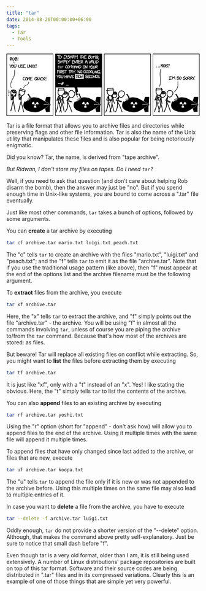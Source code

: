 ```yaml
---
title: "tar"
date: 2014-08-26T00:00:00+06:00
tags:
  - Tar
  - Tools
---
```


[![xkcd: tar](tar.png)](http://xkcd.com/1168/)

Tar is a file format that allows you to archive files and directories while preserving flags and other file information. Tar is also the name of the Unix utility that manipulates these files and is also popular for being notoriously enigmatic.

Did you know? Tar, the name, is derived from "tape archive".

*But Ridwan, I don't store my files on tapes. Do I need `tar`?*

Well, if you need to ask that question (and don't care about helping Rob disarm the bomb), then the answer may just be "no". But if you spend enough time in Unix-like systems, you are bound to come across a ".tar" file eventually.

Just like most other commands, `tar` takes a bunch of options, followed by some arguments.

You can **create** a tar archive by executing

``` sh {linenos=false}
tar cf archive.tar mario.txt luigi.txt peach.txt
```

The "c" tells `tar` to create an archive with the files "mario.txt", "luigi.txt" and "peach.txt"; and the "f" tells `tar` to emit it as the file "archive.tar". Note that if you use the traditional usage pattern (like above), then "f" must appear at the end of the options list and the archive filename must be the following argument.

To **extract** files from the archive, you execute 

``` sh {linenos=false}
tar xf archive.tar
```

Here, the "x" tells `tar` to extract the archive, and "f" simply points out the file "archive.tar" - the archive. You will be using "f" in almost all the commands involving `tar`, unless of course you are piping the archive to/from the `tar` command. Because that's how most of the archives are stored: as files.

But beware! Tar will replace all existing files on conflict while extracting. So, you might want to **list** the files before extracting them by executing

``` sh {linenos=false}
tar tf archive.tar
```

It is just like "xf", only with a "t" instead of an "x". Yes! I like stating the obvious. Here, the "t" simply tells `tar` to list the contents of the archive.

You can also **append** files to an existing archive by executing

``` sh {linenos=false}
tar rf archive.tar yoshi.txt
```

Using the "r" option (short for "append" - don't ask how) will allow you to append files to the end of the archive. Using it multiple times with the same file will append it multiple times.

To append files that have only changed since last added to the archive, or files that are new, execute

``` sh {linenos=false}
tar uf archive.tar koopa.txt
```

The "u" tells `tar` to append the file only if it is new or was not appended to the archive before. Using this multiple times on the same file may also lead to multiple entries of it.

In case you want to **delete** a file from the archive, you have to execute

``` sh {linenos=false}
tar --delete -f archive.tar luigi.txt
```

Oddly enough, `tar` do not provide a shorter version of the "--delete" option. Although, that makes the command above pretty self-explanatory. Just be sure to notice that small dash before "f".

Even though tar is a very old format, older than I am, it is still being used extensively. A number of Linux distributions' package repositories are built on top of this tar format. Software and their source codes are being distributed in ".tar" files and in its compressed variations. Clearly this is an example of one of those things that are simple yet very powerful.